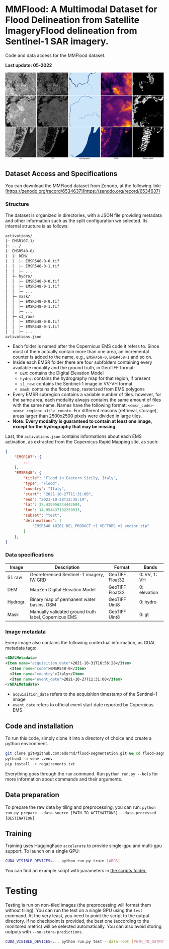 # MMFlood: A Multimodal Dataset for Flood Delineation from Satellite ImageryFlood delineation from Sentinel-1 SAR imagery.

Code and data access for the MMFlood dataset.

**Last update: 05-2022**

![samples](resources/samples.png)

## Dataset Access and Specifications

You can download the MMFlood dataset from Zenodo, at the following link: [https://zenodo.org/record/6534637](https://zenodo.org/record/6534637)

### Structure
The dataset is organized in directories, with a JSON file providing metadata and other information such as the split configuration we selected.
Its internal structure is as follows:

```
activations/
├─ EMSR107-1/
├─ .../
├─ EMSR548-0/
│  ├─ DEM/
│  │  ├─ EMSR548-0-0.tif
│  │  ├─ EMSR548-0-1.tif
│  │  ├─ ...
│  ├─ hydro/
│  │  ├─ EMSR548-0-0.tif
│  │  ├─ EMSR548-0-1.tif
│  │  ├─ ...
│  ├─ mask/
│  │  ├─ EMSR548-0-0.tif
│  │  ├─ EMSR548-0-1.tif
│  │  ├─ ...
│  ├─ s1_raw/
│  │  ├─ EMSR548-0-0.tif
│  │  ├─ EMSR548-0-1.tif
│  │  ├─ ...
activations.json
```
- Each folder is named after the Copernicus EMS code it refers to. Since most of them actually contain more than one area, an incremental counter is added to the name, e.g., `EMSR458-0`, `EMSR458-1` and so on.
- Inside each EMSR folder there are four subfolders containing every available modality and the ground truth, in GeoTIFF format:
    - `DEM`: contains the Digital Elevation Model
    - `hydro`: contains the hydrography map for that region, if present
    - `s1_raw`: contains the Sentinel-1 image in VV-VH format
    - `mask`: contains the flood map, rasterized from EMS polygons
- Every EMSR subregion contains a variable number of tiles. however, for the same area, each modality always contains the same amount of files with the same name. Names have the following format: `<emsr_code>-<emsr_region>_<tile_count>`.
For different reasons (retrieval, storage), areas larger than 2500x2500 pixels were divided in large tiles.
- **Note: Every modality is guaranteed to contain at least one image, except for the hydrography that may be missing.**

Last, the `activations.json` contains informations about each EMS activation, as extracted from the Copernicus Rapid Mapping site, as such:
```json
{
    "EMSR107": {
        ...
    },
    "EMSR548": {
        "title": "Flood in Eastern Sicily, Italy",
        "type": "Flood",
        "country": "Italy",
        "start": "2021-10-27T11:31:00",
        "end": "2021-10-28T12:35:19",
        "lat": 37.435056244442684,
        "lon": 14.954437192250033,
        "subset": "test",
        "delineations": [
            "EMSR548_AOI01_DEL_PRODUCT_r1_VECTORS_v1_vector.zip"
        ]
    },
}
```

### Data specifications
| Image    | Description                                           | Format            | Bands        |
| -------- | ----------------------------------------------------- | ----------------- | ------------ |
| S1 raw   | Georeferenced Sentinel-1 imagery, IW GRD              | GeoTIFF Float32   | 0: VV, 1: VH |
| DEM      | MapZen Digital Elevation Model                        | GeoTIFF Float32   | 0: elevation |
| Hydrogr. | Binary map of permanent water basins, OSM             | GeoTIFF Uint8     | 0: hydro     |
| Mask     | Manually validated ground truth label, Copernicus EMS | GeoTIFF Uint8     | 0: gt        |


### Image metadata
Every image also contains the following contextual information, as GDAL metadata tags:
```xml
<GDALMetadata>
<Item name="acquisition_date">2021-10-31T16:56:28</Item>
  <Item name="code">EMSR548-0</Item>
  <Item name="country">Italy</Item>
  <Item name="event_date">2021-10-27T11:31:00</Item>
</GDALMetadata>
```
- `acquisition_date` refers to the acquisition timestamp of the Sentinel-1 image
- `event_date` refers to official event start date reported by Copernicus EMS

## Code and installation

To run this code, simply clone it into a directory of choice and create a python environment.
```bash
git clone git@github.com:edornd/flood-segmentation.git && cd flood-segmentation
python3 -m venv .venv
pip install -r requirements.txt
```

Everything goes through the `run` command.
Run `python run.py --help` for more information about commands and their arguments.


## Data preparation
To prepare the raw data by tiling and preprocessing, you can run:
`python run.py prepare --data-source [PATH_TO_ACTIVATIONS] --data-processed [DESTINATION]`


## Training
Training uses HuggingFace `accelerate` to provide single-gpu and multi-gpu support.
To launch on a single GPU:
```bash
CUDA_VISIBLE_DEVICES=... python run.py train [ARGS]
```
You can find an example script with parameters in [the scripts folder.](scripts/train.sh)

# Testing
Testing is run on non-tiled images (the preprocessing will format them without tiling).
You can run the test on a single GPU using the `test` command.
At the very least, you need to point the script to the output directory.
If no checkpoint is provided, the best one (according to the monitored metric) will be selected automatically.
You can also avoid storing outputs with `--no-store-predictions`.
```bash
CUDA_VISIBLE_DEVICES=... python run.py test --data-root [PATH_TO_OUTPUT_DIR] [--checkpoint-path [PATH]]
```
